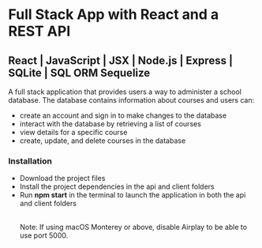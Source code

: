 # Full Stack App with React and a REST API
<h2>React | JavaScript | JSX | Node.js | Express | SQLite | SQL ORM Sequelize</h2>
A full stack application that provides users a way to administer a school database. The database contains information about courses and users can:
<ul>
    <li>create an account and sign in to make changes to the database</li>
    <li>interact with the database by retrieving a list of courses</li>
    <li>view details for a specific course</li>
    <li>create, update, and delete courses in the database</li>
</ul>

<h3>Installation</h3>
<ul>
    <li>Download the project files</li>
    <li>Install the project dependencies in the api and client folders</li>
    <li>Run <strong>npm start</strong> in the terminal to launch the application in both the api and client folders</li>

<br>
<p>Note: If using macOS Monterey or above, disable Airplay to be able to use port 5000.</p>
